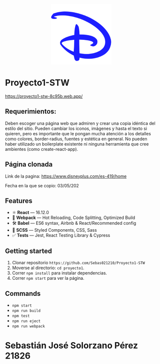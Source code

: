 <p align="center">
    <img src="./proyecto1/src/images/logoDisney.svg" alt="Disney+" style="width: 200px; height: auto;"/>
</p>

# Proyecto1-STW

https://proyecto1-stw-8c95b.web.app/

## Requerimientos:

Deben escoger una página web que admiren y crear una copia idéntica del estilo del sitio. Pueden cambiar los iconos, imágenes y hasta el texto si quieren, pero es importante que le pongan mucha atención a los detalles como colores, border-radius, fuentes y estética en general. No pueden haber utilizado un boilerplate existente ni ninguna herramienta que cree ambientes (como create-react-app). 

## Página clonada

Link de la pagina: https://www.disneyplus.com/es-419/home

Fecha en la que se copio: 03/05/202

## Features

- ⚛ **React** — 16.12.0
- 🚀 **Webpack**  — Hot Reloading, Code Splitting, Optimized Build
- 🛠 **Babel** — ES6 syntax, Airbnb & React/Recommended config
- 💅 **SCSS** — Styled Components, CSS, Sass
- ✅  **Tests** — Jest, React Testing Library & Cypress

## Getting started

1. Clonar repositorio `https://github.com/Sebas021210/Proyecto1-STW`
2. Moverse al directorio: `cd proyecto1`.<br />
3. Correr `npm install` para instalar dependencias.<br />
4. Correr `npm start` para ver la página.

## Commands

- `npm start`
- `npm run build`
- `npm test`
- `npm run eject`
- `npm run webpack`

# Sebastián José Solorzano Pérez 21826
